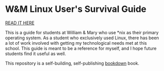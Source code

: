 # W&M Linux User's Survival Guide

[READ IT HERE](https://jacobwhall.github.io/wm-linux-guide/)

This is a guide for students at William & Mary who use *nix as their primary operating system.
As a student who exclusively used Linux, there has been a lot of work involved with getting my technological needs met at this school.
This guide is meant to be a reference for myself, and I hope future students find it useful as well.

This repository is a self-building, self-publishing [bookdown](https://github.com/rstudio/bookdown) book.
